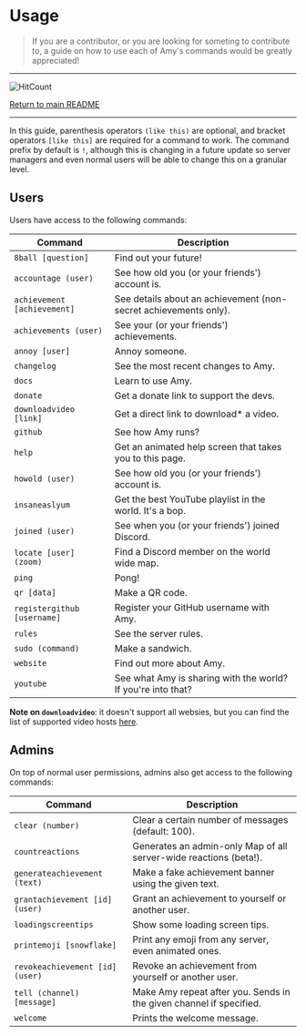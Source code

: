# Usage

> If you are a contributor, or you are looking for someting to contribute to, a guide on how to use each of Amy's commands would be greatly appreciated!

-----

![HitCount](http://hits.dwyl.com/gideontong/Amy.svg)

[Return to main README](../README.md)

-----

In this guide, parenthesis operators `(like this)` are optional, and bracket operators `[like this]` are required for a command to work. The command prefix by default is `!`, although this is changing in a future update so server managers and even normal users will be able to change this on a granular level.

## Users

Users have access to the following commands:

| Command                     | Description                                                      |
|-----------------------------|------------------------------------------------------------------|
| `8ball [question]`          | Find out your future!                                            |
| `accountage (user)`         | See how old you (or your friends') account is.                   |
| `achievement [achievement]` | See details about an achievement (non-secret achievements only). |
| `achievements (user)`       | See your (or your friends') achievements.                        |
| `annoy [user]`              | Annoy someone.                                                   |
| `changelog`                 | See the most recent changes to Amy.                              |
| `docs`                      | Learn to use Amy.                                                |
| `donate`                    | Get a donate link to support the devs.                           |
| `downloadvideo [link]`      | Get a direct link to download* a video.                          |
| `github`                    | See how Amy runs?                                                |
| `help`                      | Get an animated help screen that takes you to this page.         |
| `howold (user)`             | See how old you (or your friends') account is.                   |
| `insaneaslyum`              | Get the best YouTube playlist in the world. It's a bop.          |
| `joined (user)`             | See when you (or your friends') joined Discord.                  |
| `locate [user] (zoom)`      | Find a Discord member on the world wide map.                     |
| `ping`                      | Pong!                                                            |
| `qr [data]`                 | Make a QR code.                                                  |
| `registergithub [username]` | Register your GitHub username with Amy.                          |
| `rules`                     | See the server rules.                                            |
| `sudo (command)`            | Make a sandwich.                                                 |
| `website`                   | Find out more about Amy.                                         |
| `youtube`                   | See what Amy is sharing with the world? If you're into that?     |

**Note on `downloadvideo`**: it doesn't support all websies, but you can find the list of supported video hosts [here](https://github.com/ytdl-org/youtube-dl/blob/master/docs/supportedsites.md).

## Admins

On top of normal user permissions, admins also get access to the following commands:

| Command                         | Description                                                         |
|---------------------------------|---------------------------------------------------------------------|
| `clear (number)`                | Clear a certain number of messages (default: 100).                  |
| `countreactions`                | Generates an admin-only Map of all server-wide reactions (beta!).   |
| `generateachievement (text)`    | Make a fake achievement banner using the given text.                |
| `grantachievement [id] (user)`  | Grant an achievement to yourself or another user.                   |
| `loadingscreentips`             | Show some loading screen tips.                                      |
| `printemoji [snowflake]`        | Print any emoji from any server, even animated ones.                |
| `revokeachievement [id] (user)` | Revoke an achievement from yourself or another user.                |
| `tell (channel) [message]`      | Make Amy repeat after you. Sends in the given channel if specified. |
| `welcome`                       | Prints the welcome message.                                         |
